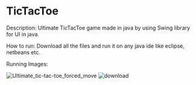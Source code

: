 # TicTacToe

Description: Ultimate TicTacToe game made in java by using Swing library for UI in java.

How to run:  Download all the files and run it on any java ide like eclipse, netbeans etc.

Running Images:

![Ultimate_tic-tac-toe_forced_move](https://user-images.githubusercontent.com/54879324/120937606-dcfaad80-c727-11eb-838d-1489c7cecd88.png)
![download](https://user-images.githubusercontent.com/54879324/120937632-00bdf380-c728-11eb-83fb-0d3e108b0e21.png)


